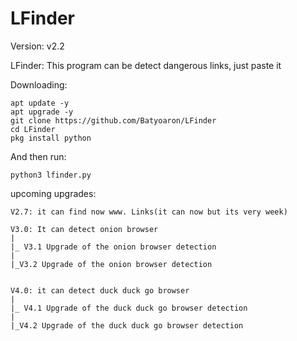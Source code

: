 # LFinder

Version: v2.2

LFinder: This program can be detect dangerous links, just paste it

 
 Downloading:

    apt update -y
    apt upgrade -y
    git clone https://github.com/Batyoaron/LFinder
    cd LFinder
    pkg install python
    
 
 And then run:

    python3 lfinder.py


upcoming upgrades:
    
    
    V2.7: it can find now www. Links(it can now but its very week)
    
    V3.0: It can detect onion browser
    |
    |_ V3.1 Upgrade of the onion browser detection
    |
    |_V3.2 Upgrade of the onion browser detection


    V4.0: it can detect duck duck go browser
    |
    |_ V4.1 Upgrade of the duck duck go browser detection
    |
    |_V4.2 Upgrade of the duck duck go browser detection


 
